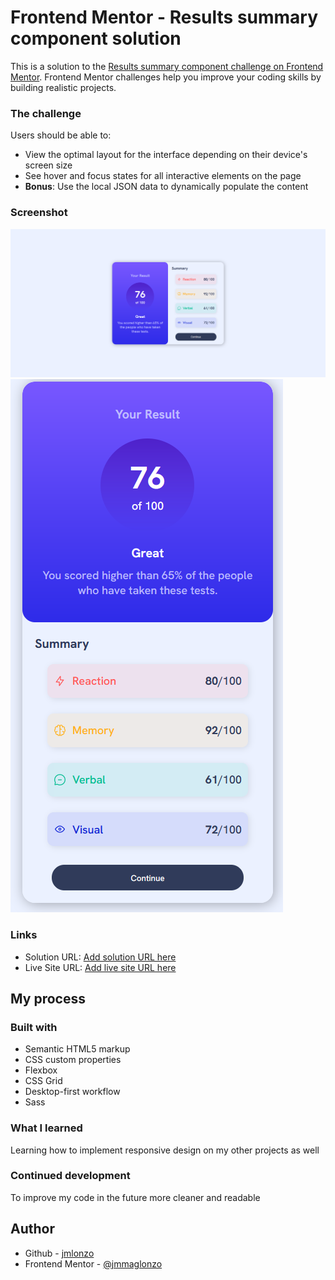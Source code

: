 # Frontend Mentor - Results summary component solution

This is a solution to the [Results summary component challenge on Frontend Mentor](https://www.frontendmentor.io/challenges/results-summary-component-CE_K6s0maV). Frontend Mentor challenges help you improve your coding skills by building realistic projects.

### The challenge

Users should be able to:

- View the optimal layout for the interface depending on their device's screen size
- See hover and focus states for all interactive elements on the page
- **Bonus**: Use the local JSON data to dynamically populate the content

### Screenshot

![](./img/Screenshot%202023-08-23%20095355.png)
![](./img/mobile.png)

### Links

- Solution URL: [Add solution URL here](https://your-solution-url.com)
- Live Site URL: [Add live site URL here](https://your-live-site-url.com)

## My process

### Built with

- Semantic HTML5 markup
- CSS custom properties
- Flexbox
- CSS Grid
- Desktop-first workflow
- Sass

### What I learned

Learning how to implement responsive design on my other projects as well

### Continued development

To improve my code in the future more cleaner and readable

## Author

- Github - [jmlonzo](https://github.com/jmmaglonzo)
- Frontend Mentor - [@jmmaglonzo](https://www.frontendmentor.io/profile/jmmaglonzo)
